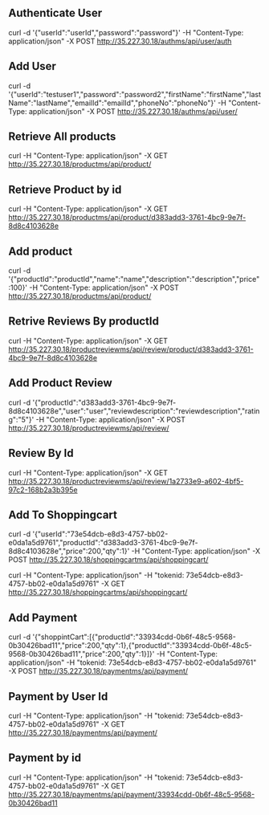 
## Authenticate User

curl -d '{"userId":"userId","password":"password"}' -H "Content-Type: application/json" -X POST http://35.227.30.18/authms/api/user/auth 

## Add User
curl -d '{"userId":"testuser1","password":"password2","firstName":"firstName","lastName":"lastName","emailId":"emailId","phoneNo":"phoneNo"}' -H "Content-Type: application/json" -X POST http://35.227.30.18/authms/api/user/


## Retrieve All products
curl -H "Content-Type: application/json" -X GET http://35.227.30.18/productms/api/product/

## Retrieve Product by id
curl -H "Content-Type: application/json" -X GET http://35.227.30.18/productms/api/product/d383add3-3761-4bc9-9e7f-8d8c4103628e

## Add product
curl -d '{"productId":"productId","name":"name","description":"description","price":100}' -H "Content-Type: application/json" -X POST http://35.227.30.18/productms/api/product/


## Retrive Reviews By productId
curl -H "Content-Type: application/json" -X GET http://35.227.30.18/productreviewms/api/review/product/d383add3-3761-4bc9-9e7f-8d8c4103628e

## Add Product Review
curl -d '{"productId":"d383add3-3761-4bc9-9e7f-8d8c4103628e","user":"user","reviewdescription":"reviewdescription","rating":"5"}' -H "Content-Type: application/json" -X POST http://35.227.30.18/productreviewms/api/review/

## Review By Id
curl -H "Content-Type: application/json" -X GET http://35.227.30.18/productreviewms/api/review/1a2733e9-a602-4bf5-97c2-168b2a3b395e


## Add To Shoppingcart

curl -d '{"userId":"73e54dcb-e8d3-4757-bb02-e0da1a5d9761","productId":"d383add3-3761-4bc9-9e7f-8d8c4103628e","price":200,"qty":1}' -H "Content-Type: application/json" -X POST http://35.227.30.18/shoppingcartms/api/shoppingcart/

curl -H "Content-Type: application/json" -H "tokenid: 73e54dcb-e8d3-4757-bb02-e0da1a5d9761"  -X GET http://35.227.30.18/shoppingcartms/api/shoppingcart/

## Add Payment

curl -d '{"shoppintCart":[{"productId":"33934cdd-0b6f-48c5-9568-0b30426bad11","price":200,"qty":1},{"productId":"33934cdd-0b6f-48c5-9568-0b30426bad11","price":200,"qty":1}]}' -H "Content-Type: application/json" -H "tokenid: 73e54dcb-e8d3-4757-bb02-e0da1a5d9761" -X POST http://35.227.30.18/paymentms/api/payment/

## Payment by User Id
curl -H "Content-Type: application/json" -H "tokenid: 73e54dcb-e8d3-4757-bb02-e0da1a5d9761"  -X GET  http://35.227.30.18/paymentms/api/payment/

## Payment by id
curl -H "Content-Type: application/json" -H "tokenid: 73e54dcb-e8d3-4757-bb02-e0da1a5d9761"  -X GET  http://35.227.30.18/paymentms/api/payment/33934cdd-0b6f-48c5-9568-0b30426bad11
